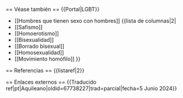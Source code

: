 
== Véase también ==
{{Portal|LGBT}}
* [[Hombres que tienen sexo con hombres]]
{{lista de columnas|2|
* [[Safismo]]
* [[Homoerotismo]]
* [[Bisexualidad]]
* [[Borrado bisexual]]
* [[Homosexualidad]]
* [[Movimiento homófilo]]
}}

== Referencias ==
{{listaref|2}}

== Enlaces externos ==
{{Traducido ref|pt|Aquileano|oldid=67738227|trad=parcial|fecha=5 Junio 2024}}
```